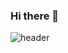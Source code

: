 ### Hi there 👋
![header](https://capsule-render.vercel.app/api?type=cylinder&color=000000&height=150&section=header&text=893107&fontColor=ffffff&fontSize=70&animation=fadeIn&fontAlignY=55)

<!--
**nebulaBdj/nebulaBdj** is a ✨ _special_ ✨ repository because its `README.md` (this file) appears on your GitHub profile.

Here are some ideas to get you started:

- 🔭 I’m currently working on ...
- 🌱 I’m currently learning ...
- 👯 I’m looking to collaborate on ...
- 🤔 I’m looking for help with ...
- 💬 Ask me about ...
- 📫 How to reach me: ...
- 😄 Pronouns: ...
- ⚡ Fun fact: ...
-->
